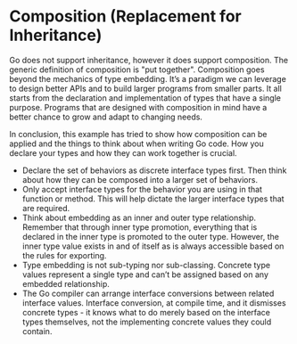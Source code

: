 # Composition (Replacement for Inheritance)

Go does not support inheritance, however it does support composition. The generic definition of composition is "put together". 
Composition goes beyond the mechanics of type embedding. It’s a paradigm we can leverage to design better APIs and to build 
larger programs from smaller parts. It all starts from the declaration and implementation of types that have a single purpose. 
Programs that are designed with composition in mind have a better chance to grow and adapt to changing needs.

In conclusion, this example has tried to show how composition can be applied and the things to think about when writing Go code. How you declare your types and how they can work together is crucial.

* Declare the set of behaviors as discrete interface types first. Then think about how they can be composed into a larger set of behaviors.
* Only accept interface types for the behavior you are using in that function or method. This will help dictate the larger interface types that are required.
* Think about embedding as an inner and outer type relationship. Remember that through inner type promotion, everything that is declared in the inner type is promoted to the outer type. However, the inner type value exists in and of itself as is always accessible based on the rules for exporting.
* Type embedding is not sub-typing nor sub-classing. Concrete type values represent a single type and can’t be assigned based on any embedded relationship.
* The Go compiler can arrange interface conversions between related interface values. Interface conversion, at compile time, and it dismisses concrete types - it knows what to do merely based on the interface types themselves, not the implementing concrete values they could contain.